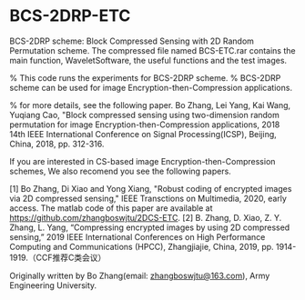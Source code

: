 # BCS-2DRP-ETC
BCS-2DRP scheme: Block Compressed Sensing with 2D Random Permutation scheme. The compressed file named BCS-ETC.rar contains the main function, WaveletSoftware, the useful functions and the test images. 

% This code runs the experiments for BCS-2DRP scheme. 
% BCS-2DRP scheme can be used for image Encryption-then-Compression applications. 

% for more details, see the following paper.
Bo Zhang, Lei Yang, Kai Wang, Yuqiang Cao, "Block compressed sensing using   two-dimension random permutation for image Encryption-then-Compression applications, 
2018 14th IEEE International Conference on Signal Processing(ICSP), Beijing, China, 2018, pp. 312-316.

If you are interested in CS-based image Encryption-then-Compression schemes, We also recomend you see the following papers.

[1] Bo Zhang, Di Xiao and Yong Xiang, "Robust coding of encrypted images via 2D compressed sensing," IEEE Transctions on Multimedia, 2020, early access. The
matlab code of this paper are available at https://github.com/zhangboswjtu/2DCS-ETC.
[2] B. Zhang, D. Xiao, Z. Y. Zhang, L. Yang, “Compressing encrypted images by using 2D compressed sensing,” 2019 IEEE International Conferences on High Performance Computing and Communications (HPCC), Zhangjiajie, China, 2019, pp. 1914-1919.（CCF推荐C类会议）

Originally written by Bo Zhang(email: zhangboswjtu@163.com), Army Engineering University. 
